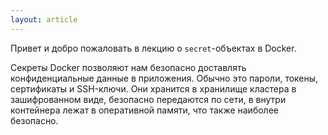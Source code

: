 ```yaml
---
layout: article
---
```


Привет и добро пожаловать в лекцию о `secret`-объектах в Docker.

Секреты Docker позволяют нам безопасно доставлять конфиденциальные данные в приложения. Обычно это пароли, токены, сертификаты и SSH-ключи. Они хранится в хранилище кластера в зашифрованном виде, безопасно передаются по сети, в внутри контейнера лежат в оперативной памяти, что также наиболее безопасно.
